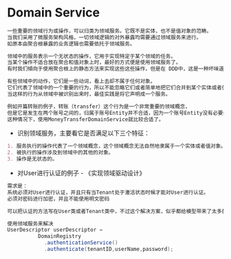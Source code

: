 # Domain Service
```md
一些重要的领域行为或操作，可以归类为领域服务。它既不是实体，也不是值对象的范畴。
当我们采用了微服务架构风格，一切领域逻辑的对外暴露均需要通过领域服务来进行。
如原本由聚合根暴露的业务逻辑也需要依托于领域服务。
```
```md
领域中的服务表示一个无状态的操作，它用于实现特定于某个领域的任务。
当某个操作不适合放在聚合和值对象上时，最好的方式便是使用领域服务了。
有时我们傾向于使用聚合根上的静态方法来实现这些这些操作，但是在 DDD中，这是一种坏味道。
```
```md
有些领域中的动作，它们是一些动词，看上去却不属于任何对象。
它们代表了领域中的一个重要的行为，所以不能忽略它们或者简单地把它们合并到某个实体或者值对象中。
当这样的行为从领域中被识别出来时，最佳实践是将它声明成一个服务。
```
```md
例如开篇转账的例子，转账（transfer）这个行为是一个非常重要的领域概念，
但是它是发生在两个账号之间的，归属于账号Entity并不合适，因为一个账号Entity没有必要去关联他需要转账的账号Entity，
这种情况下，使用MoneyTransferDomainService就比较合适了。
```
* 识别领域服务，主要看它是否满足以下三个特征：
```md
1. 服务执行的操作代表了一个领域概念，这个领域概念无法自然地隶属于一个实体或者值对象。
2. 被执行的操作涉及到领域中的其他的对象。
3. 操作是无状态的。
```
* 对User进行认证的例子 - 《实现领域驱动设计》
```md
需求是：
系统必须对User进行认证，并且只有当Tenant处于激活状态时候才能对User进行认证。
必须对密码进行加密，并且不能使用明文密码
```
```md
可以把认证的方法写在User类或者Tenant类中，不过这个解决方案，似乎都给模型带来了太多的问题。
```
```java
使用领域服务来解决
UserDescriptor userDescriptor = 
          DomainRegistry
            .authenticationService()
            .authenticate(tenantID,userName,password);
```
